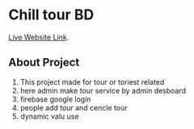 # Chill tour BD

[Live Website Link](https://assinments11.web.app).

## About Project

1.  This project made for tour or toriest related
2.  here admin make tour service by admin desboard
3.  firebase google login
4.  people add tour and cencle tour
5.  dynamic valu use
